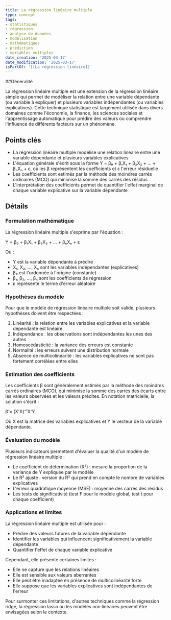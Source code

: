 ```yaml
---
title: La régression linéaire multiple
type: concept
tags:
- statistiques
- régression
- analyse de données
- modélisation
- mathématiques
- prédiction
- variables multiples
date_creation: '2025-03-17'
date_modification: '2025-03-17'
isPartOf: '[[La régression linéaire]]'
---
```

##Généralité

La régression linéaire multiple est une extension de la régression linéaire simple qui permet de modéliser la relation entre une variable dépendante (ou variable à expliquer) et plusieurs variables indépendantes (ou variables explicatives). Cette technique statistique est largement utilisée dans divers domaines comme l'économie, la finance, les sciences sociales et l'apprentissage automatique pour prédire des valeurs ou comprendre l'influence de différents facteurs sur un phénomène.

## Points clés

- La régression linéaire multiple modélise une relation linéaire entre une variable dépendante et plusieurs variables explicatives
- L'équation générale s'écrit sous la forme Y = β₀ + β₁X₁ + β₂X₂ + ... + βₙXₙ + ε, où les β représentent les coefficients et ε l'erreur résiduelle
- Les coefficients sont estimés par la méthode des moindres carrés ordinaires (MCO) qui minimise la somme des carrés des résidus
- L'interprétation des coefficients permet de quantifier l'effet marginal de chaque variable explicative sur la variable dépendante

## Détails

### Formulation mathématique

La régression linéaire multiple s'exprime par l'équation :

Y = β₀ + β₁X₁ + β₂X₂ + ... + βₙXₙ + ε

Où :
- Y est la variable dépendante à prédire
- X₁, X₂, ..., Xₙ sont les variables indépendantes (explicatives)
- β₀ est l'ordonnée à l'origine (constante)
- β₁, β₂, ..., βₙ sont les coefficients de régression
- ε représente le terme d'erreur aléatoire

### Hypothèses du modèle

Pour que le modèle de régression linéaire multiple soit valide, plusieurs hypothèses doivent être respectées :
1. Linéarité : la relation entre les variables explicatives et la variable dépendante est linéaire
2. Indépendance : les observations sont indépendantes les unes des autres
3. Homoscédasticité : la variance des erreurs est constante
4. Normalité : les erreurs suivent une distribution normale
5. Absence de multicolinéarité : les variables explicatives ne sont pas fortement corrélées entre elles

### Estimation des coefficients

Les coefficients β sont généralement estimés par la méthode des moindres carrés ordinaires (MCO), qui minimise la somme des carrés des écarts entre les valeurs observées et les valeurs prédites. En notation matricielle, la solution s'écrit :

β̂ = (X'X)⁻¹X'Y

Où X est la matrice des variables explicatives et Y le vecteur de la variable dépendante.

### Évaluation du modèle

Plusieurs indicateurs permettent d'évaluer la qualité d'un modèle de régression linéaire multiple :

- Le coefficient de détermination (R²) : mesure la proportion de la variance de Y expliquée par le modèle
- Le R² ajusté : version du R² qui prend en compte le nombre de variables explicatives
- L'erreur quadratique moyenne (MSE) : moyenne des carrés des résidus
- Les tests de significativité (test F pour le modèle global, test t pour chaque coefficient)

### Applications et limites

La régression linéaire multiple est utilisée pour :
- Prédire des valeurs futures de la variable dépendante
- Identifier les variables qui influencent significativement la variable dépendante
- Quantifier l'effet de chaque variable explicative

Cependant, elle présente certaines limites :
- Elle ne capture que les relations linéaires
- Elle est sensible aux valeurs aberrantes
- Elle peut être inadaptée en présence de multicolinéarité forte
- Elle suppose que les variables explicatives sont indépendantes de l'erreur

Pour surmonter ces limitations, d'autres techniques comme la régression ridge, la régression lasso ou les modèles non linéaires peuvent être envisagées selon le contexte.
